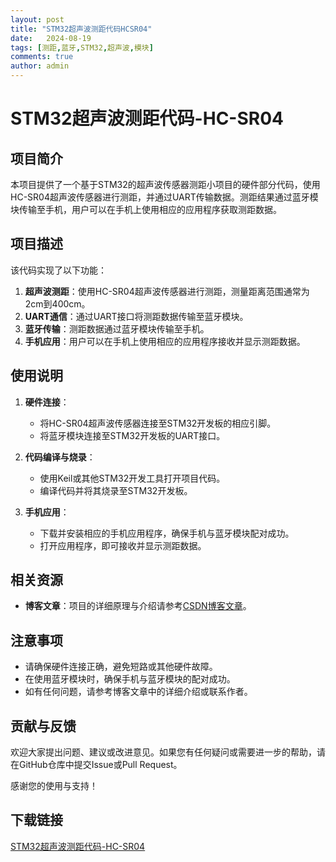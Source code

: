```yaml
---
layout: post
title: "STM32超声波测距代码HCSR04"
date:   2024-08-19
tags: [测距,蓝牙,STM32,超声波,模块]
comments: true
author: admin
---
```

# STM32超声波测距代码-HC-SR04

## 项目简介

本项目提供了一个基于STM32的超声波传感器测距小项目的硬件部分代码，使用HC-SR04超声波传感器进行测距，并通过UART传输数据。测距结果通过蓝牙模块传输至手机，用户可以在手机上使用相应的应用程序获取测距数据。

## 项目描述

该代码实现了以下功能：

1. **超声波测距**：使用HC-SR04超声波传感器进行测距，测量距离范围通常为2cm到400cm。
2. **UART通信**：通过UART接口将测距数据传输至蓝牙模块。
3. **蓝牙传输**：测距数据通过蓝牙模块传输至手机。
4. **手机应用**：用户可以在手机上使用相应的应用程序接收并显示测距数据。

## 使用说明

1. **硬件连接**：
   - 将HC-SR04超声波传感器连接至STM32开发板的相应引脚。
   - 将蓝牙模块连接至STM32开发板的UART接口。

2. **代码编译与烧录**：
   - 使用Keil或其他STM32开发工具打开项目代码。
   - 编译代码并将其烧录至STM32开发板。

3. **手机应用**：
   - 下载并安装相应的手机应用程序，确保手机与蓝牙模块配对成功。
   - 打开应用程序，即可接收并显示测距数据。

## 相关资源

- **博客文章**：项目的详细原理与介绍请参考[CSDN博客文章](https://blog.csdn.net/qq_36999901/article/details/87554277)。

## 注意事项

- 请确保硬件连接正确，避免短路或其他硬件故障。
- 在使用蓝牙模块时，确保手机与蓝牙模块的配对成功。
- 如有任何问题，请参考博客文章中的详细介绍或联系作者。

## 贡献与反馈

欢迎大家提出问题、建议或改进意见。如果您有任何疑问或需要进一步的帮助，请在GitHub仓库中提交Issue或Pull Request。

感谢您的使用与支持！

## 下载链接

[STM32超声波测距代码-HC-SR04](https://pan.quark.cn/s/10e73b77bec3)